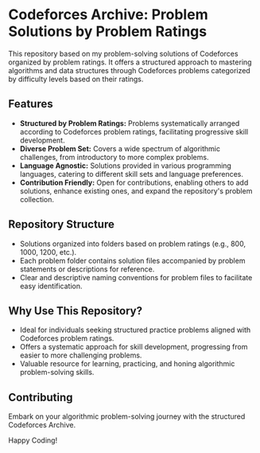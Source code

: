 # Codeforces Archive: Problem Solutions by  Problem Ratings

This repository based on my problem-solving solutions of Codeforces organized by problem ratings. It offers a structured approach to mastering algorithms and data structures through Codeforces problems categorized by difficulty levels based on their ratings.

## Features

- **Structured by Problem Ratings:** Problems systematically arranged according to Codeforces problem ratings, facilitating progressive skill development.
- **Diverse Problem Set:** Covers a wide spectrum of algorithmic challenges, from introductory to more complex problems.
- **Language Agnostic:** Solutions provided in various programming languages, catering to different skill sets and language preferences.
- **Contribution Friendly:** Open for contributions, enabling others to add solutions, enhance existing ones, and expand the repository's problem collection.

## Repository Structure

- Solutions organized into folders based on problem ratings (e.g., 800, 1000, 1200, etc.).
- Each problem folder contains solution files accompanied by problem statements or descriptions for reference.
- Clear and descriptive naming conventions for problem files to facilitate easy identification.

## Why Use This Repository?

- Ideal for individuals seeking structured practice problems aligned with Codeforces problem ratings.
- Offers a systematic approach for skill development, progressing from easier to more challenging problems.
- Valuable resource for learning, practicing, and honing algorithmic problem-solving skills.

## Contributing
Embark on your algorithmic problem-solving journey with the structured Codeforces Archive.

Happy Coding!


